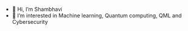 - 👋 Hi, I’m Shambhavi
- 👀 I’m interested in Machine learning, Quantum computing, QML and Cybersecurity

<!---
Shambhavi138/Shambhavi138 is a ✨ special ✨ repository because its `README.md` (this file) appears on your GitHub profile.
You can click the Preview link to take a look at your changes.
--->
